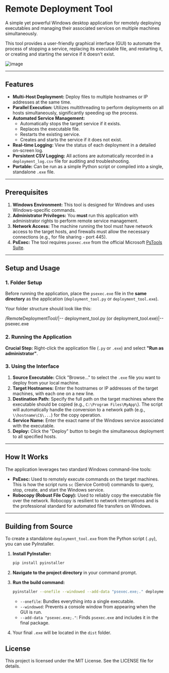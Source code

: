 # Remote Deployment Tool

A simple yet powerful Windows desktop application for remotely deploying executables and managing their associated services on multiple machines simultaneously.

This tool provides a user-friendly graphical interface (GUI) to automate the process of stopping a service, replacing its executable file, and restarting it, or creating and starting the service if it doesn't exist.

![image](<img width="959" height="502" alt="{58888EF4-4625-46A4-8C93-BCB7AFBEEE68}" src="https://github.com/user-attachments/assets/3f4b512d-39d4-42b3-8da7-d322384686f0" />
)

---

## Features

- **Multi-Host Deployment:** Deploy files to multiple hostnames or IP addresses at the same time.
- **Parallel Execution:** Utilizes multithreading to perform deployments on all hosts simultaneously, significantly speeding up the process.
- **Automated Service Management:**
    - Automatically stops the target service if it exists.
    - Replaces the executable file.
    - Restarts the existing service.
    - Creates and starts the service if it does not exist.
- **Real-time Logging:** View the status of each deployment in a detailed on-screen log.
- **Persistent CSV Logging:** All actions are automatically recorded in a `deployment_log.csv` file for auditing and troubleshooting.
- **Portable:** Can be run as a simple Python script or compiled into a single, standalone `.exe` file.

---

## Prerequisites

1.  **Windows Environment:** This tool is designed for Windows and uses Windows-specific commands.
2.  **Administrator Privileges:** You **must** run this application with administrator rights to perform remote service management.
3.  **Network Access:** The machine running the tool must have network access to the target hosts, and firewalls must allow the necessary connections (e.g., for file sharing - port 445).
4.  **PsExec:** The tool requires `psexec.exe` from the official Microsoft [PsTools Suite](https://learn.microsoft.com/en-us/sysinternals/downloads/pstools).

---

## Setup and Usage

### 1. Folder Setup

Before running the application, place the `psexec.exe` file in the **same directory** as the application (`deployment_tool.py` or `deployment_tool.exe`).

Your folder structure should look like this:

/RemoteDeploymentTool/|-- deployment_tool.py  (or deployment_tool.exe)|-- psexec.exe
### 2. Running the Application

**Crucial Step:** Right-click the application file (`.py` or `.exe`) and select **"Run as administrator"**.

### 3. Using the Interface

1.  **Source Executable:** Click "Browse..." to select the `.exe` file you want to deploy from your local machine.
2.  **Target Hostnames:** Enter the hostnames or IP addresses of the target machines, with each one on a new line.
3.  **Destination Path:** Specify the full path on the target machines where the executable should be copied (e.g., `C:\Program Files\MyApp\`). The script will automatically handle the conversion to a network path (e.g., `\\hostname\C$\...`) for the copy operation.
4.  **Service Name:** Enter the exact name of the Windows service associated with the executable.
5.  **Deploy:** Click the "Deploy" button to begin the simultaneous deployment to all specified hosts.

---

## How It Works

The application leverages two standard Windows command-line tools:

-   **PsExec:** Used to remotely execute commands on the target machines. This is how the script runs `sc` (Service Control) commands to query, stop, create, and start the Windows service.
-   **Robocopy (Robust File Copy):** Used to reliably copy the executable file over the network. Robocopy is resilient to network interruptions and is the professional standard for automated file transfers on Windows.

---

## Building from Source

To create a standalone `deployment_tool.exe` from the Python script (`.py`), you can use PyInstaller.

1.  **Install PyInstaller:**
    ```bash
    pip install pyinstaller
    ```

2.  **Navigate to the project directory** in your command prompt.

3.  **Run the build command:**
    ```bash
    pyinstaller --onefile --windowed --add-data "psexec.exe;." deployment_tool.py
    ```
    - `--onefile`: Bundles everything into a single executable.
    - `--windowed`: Prevents a console window from appearing when the GUI is run.
    - `--add-data "psexec.exe;."`: Finds `psexec.exe` and includes it in the final package.

4.  Your final `.exe` will be located in the `dist` folder.


## License

This project is licensed under the MIT License. See the LICENSE file for details.
